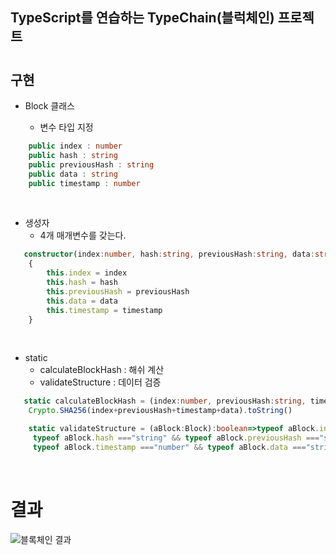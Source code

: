## TypeScript를 연습하는 TypeChain(블럭체인) 프로젝트

#

## 구현

- Block 클래스

  - 변수 타입 지정

```typescript
    public index : number
    public hash : string
    public previousHash : string
    public data : string
    public timestamp : number

```

<br/>

- 생성자
  - 4개 매개변수를 갖는다.

```typescript
   constructor(index:number, hash:string, previousHash:string, data:string, timestamp : number)
    {
        this.index = index
        this.hash = hash
        this.previousHash = previousHash
        this.data = data
        this.timestamp = timestamp
    }

```

<br/>

- static
  - calculateBlockHash : 해쉬 계산
  - validateStructure : 데이터 검증

```typescript
   static calculateBlockHash = (index:number, previousHash:string, timestamp:number, data:string):string=>
    Crypto.SHA256(index+previousHash+timestamp+data).toString()

    static validateStructure = (aBlock:Block):boolean=>typeof aBlock.index ==="number" &&
     typeof aBlock.hash ==="string" && typeof aBlock.previousHash ==="string" &&
     typeof aBlock.timestamp ==="number" && typeof aBlock.data ==="string"
```

<br/>

# 결과

![블록체인 결과](https://user-images.githubusercontent.com/30334829/154982107-b3862d29-fb22-4e82-af54-7995728679bd.png)
